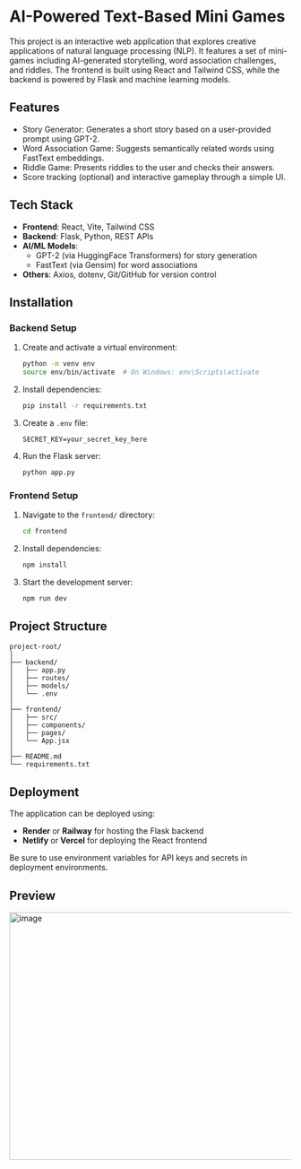# AI-Powered Text-Based Mini Games

This project is an interactive web application that explores creative applications of natural language processing (NLP). It features a set of mini-games including AI-generated storytelling, word association challenges, and riddles. The frontend is built using React and Tailwind CSS, while the backend is powered by Flask and machine learning models.

## Features

- Story Generator: Generates a short story based on a user-provided prompt using GPT-2.
- Word Association Game: Suggests semantically related words using FastText embeddings.
- Riddle Game: Presents riddles to the user and checks their answers.
- Score tracking (optional) and interactive gameplay through a simple UI.

## Tech Stack

- **Frontend**: React, Vite, Tailwind CSS
- **Backend**: Flask, Python, REST APIs
- **AI/ML Models**:
  - GPT-2 (via HuggingFace Transformers) for story generation
  - FastText (via Gensim) for word associations
- **Others**: Axios, dotenv, Git/GitHub for version control

## Installation

### Backend Setup

1. Create and activate a virtual environment:

   ```bash
   python -m venv env
   source env/bin/activate  # On Windows: env\Scripts\activate
   ```

2. Install dependencies:

   ```bash
   pip install -r requirements.txt
   ```

3. Create a `.env` file:

   ```
   SECRET_KEY=your_secret_key_here
   ```

4. Run the Flask server:
   ```bash
   python app.py
   ```

### Frontend Setup

1. Navigate to the `frontend/` directory:

   ```bash
   cd frontend
   ```

2. Install dependencies:

   ```bash
   npm install
   ```

3. Start the development server:
   ```bash
   npm run dev
   ```

## Project Structure

```
project-root/
│
├── backend/
│   ├── app.py
│   ├── routes/
│   ├── models/
│   └── .env
│
├── frontend/
│   ├── src/
│   ├── components/
│   ├── pages/
│   └── App.jsx
│
├── README.md
└── requirements.txt
```

## Deployment

The application can be deployed using:

- **Render** or **Railway** for hosting the Flask backend
- **Netlify** or **Vercel** for deploying the React frontend

Be sure to use environment variables for API keys and secrets in deployment environments.

## Preview
<img width="959" height="442" alt="image" src="https://github.com/user-attachments/assets/5b2ce8ba-d3d4-49ad-9e06-82cbe7f5fd97" />

